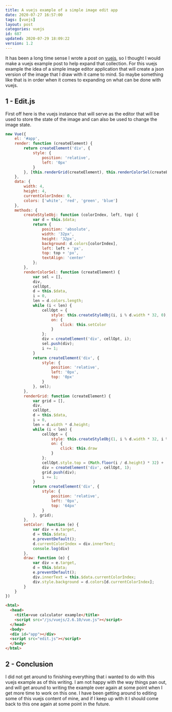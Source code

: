 ```yaml
---
title: A vuejs example of a simple image edit app
date: 2020-07-27 16:57:00
tags: [vuejs]
layout: post
categories: vuejs
id: 687
updated: 2020-07-29 18:09:22
version: 1.2
---
```


It has been a long time sense I wrote a post on [vuejs](https://vuejs.org/v2/guide/), so I thought I would make a vuejs example post to help expand that collection. For this vuejs example the idea of a simple image editor application that will create a json version of the image that I draw with it came to mind. So maybe something like that is in order when it comes to expanding on what can be done with vuejs.

<!-- more -->

## 1 - Edit.js

First off here is the vuejs instance that will serve as the editor that will be used to store the state of the image and can also be used to change the image state.

```js
new Vue({
    el: '#app',
    render: function (createElement) {
        return createElement('div', {
            style: {
                position: 'relative',
                left: '0px'
            }
        }, [this.renderGrid(createElement), this.renderColorSel(createElement)]);
    },
    data: {
        width: 4,
        height: 4,
        currentColorIndex: 0,
        colors: ['white', 'red', 'green', 'blue']
    },
    methods: {
        createStyleObj: function (colorIndex, left, top) {
            var d = this.$data;
            return {
                position: 'absolute',
                width: '32px',
                height: '32px',
                background: d.colors[colorIndex],
                left: left + 'px',
                top: top + 'px',
                textAlign: 'center'
            };
        },
        renderColorSel: function (createElement) {
            var sel = [],
            div,
            cellOpt,
            d = this.$data,
            i = 0,
            len = d.colors.length;
            while (i < len) {
                cellOpt = {
                    style: this.createStyleObj(i, i % d.width * 32, 0),
                    on: {
                        click: this.setColor
                    }
                };
                div = createElement('div', cellOpt, i);
                sel.push(div);
                i += 1;
            }
            return createElement('div', {
                style: {
                    position: 'relative',
                    left: '0px',
                    top: '0px'
                }
            }, sel);
        },
        renderGrid: function (createElement) {
            var grid = [],
            div,
            cellOpt,
            d = this.$data,
            i = 0,
            len = d.width * d.height;
            while (i < len) {
                cellOpt = {
                    style: this.createStyleObj(1, i % d.width * 32, i % d.width * 32),
                    on: {
                        click: this.draw
                    }
                };
                cellOpt.style.top = (Math.floor(i / d.height) * 32) + 'px';
                div = createElement('div', cellOpt, 1);
                grid.push(div);
                i += 1;
            }
            return createElement('div', {
                style: {
                    position: 'relative',
                    left: '0px',
                    top: '64px'
                }
            }, grid);
        },
        setColor: function (e) {
            var div = e.target,
            d = this.$data;
            e.preventDefault();
            d.currentColorIndex = div.innerText;
            console.log(div)
        },
        draw: function (e) {
            var div = e.target,
            d = this.$data;
            e.preventDefault();
            div.innerText = this.$data.currentColorIndex;
            div.style.background = d.colors[d.currentColorIndex];
        }
    }
})
```

```html
<html>
  <head>
    <title>vue calculator example</title>
    <script src="/js/vuejs/2.6.10/vue.js"></script>
  </head>
  <body>
  <div id="app"></div>
  <script src="edit.js"></script>
  </body>
</html>
```

## 2 - Conclusion

I did not get around to finishing everything that i wanted to do with this vuejs example as of this writing. I am not happy with the way things pan out, and will get around to writing the example over again at some point when I get more time to work on this one. I have been getting around to editing some of this vuejs content of mine, and if I keep up with it I should come back to this one again at some point in the future.